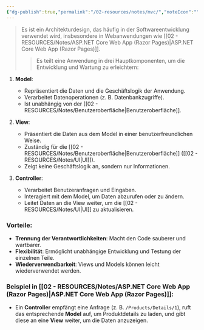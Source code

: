 ```yaml
---
{"dg-publish":true,"permalink":"/02-resources/notes/mvc/","noteIcon":"","updated":"2025-05-06T14:40:42.000+02:00"}
---
```


>Es ist ein Architekturdesign, das häufig in der Softwareentwicklung verwendet wird, insbesondere in Webanwendungen wie [[02 - RESOURCES/Notes/ASP.NET Core Web App (Razor Pages)\|ASP.NET Core Web App (Razor Pages)]].
>>Es teilt eine Anwendung in drei Hauptkomponenten, um die Entwicklung und Wartung zu erleichtern:

1. **Model**:
    
    - Repräsentiert die Daten und die Geschäftslogik der Anwendung.
    - Verarbeitet Datenoperationen (z. B. Datenbankzugriffe).
    - Ist unabhängig von der [[02 - RESOURCES/Notes/Benutzeroberfläche\|Benutzeroberfläche]].
2. **View**:
    
    - Präsentiert die Daten aus dem Model in einer benutzerfreundlichen Weise.
    - Zuständig für die [[02 - RESOURCES/Notes/Benutzeroberfläche\|Benutzeroberfläche]] ([[02 - RESOURCES/Notes/UI\|UI]]).
    - Zeigt keine Geschäftslogik an, sondern nur Informationen.
3. **Controller**:
    
    - Verarbeitet Benutzeranfragen und Eingaben.
    - Interagiert mit dem Model, um Daten abzurufen oder zu ändern.
    - Leitet Daten an die View weiter, um die [[02 - RESOURCES/Notes/UI\|UI]] zu aktualisieren.

### Vorteile:

- **Trennung der Verantwortlichkeiten**: Macht den Code sauberer und wartbarer.
- **Flexibilität**: Ermöglicht unabhängige Entwicklung und Testung der einzelnen Teile.
- **Wiederverwendbarkeit**: Views und Models können leicht wiederverwendet werden.

### Beispiel in [[02 - RESOURCES/Notes/ASP.NET Core Web App (Razor Pages)\|ASP.NET Core Web App (Razor Pages)]]:

- Ein **Controller** empfängt eine Anfrage (z. B. `/Products/Details/1`), ruft das entsprechende **Model** auf, um Produktdetails zu laden, und gibt diese an eine **View** weiter, um die Daten anzuzeigen.